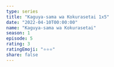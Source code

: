 ```yaml
---
type: series
title: "Kaguya-sama wa Kokurasetai 1x5"
date: "2022-04-10T00:00:00"
name: "Kaguya-sama wa Kokurasetai"
season: 1
episode: 5
rating: 3
ratingEmoji: "⭐️⭐️⭐️"
share: false
---
```

